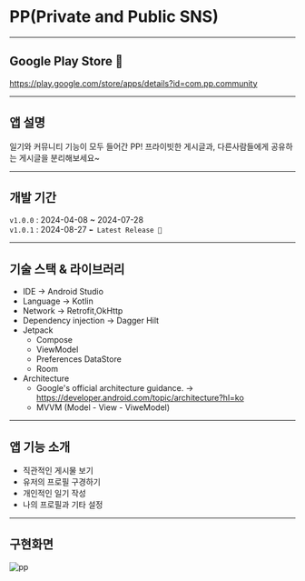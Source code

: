 # PP(Private and Public SNS)

------------

## Google Play Store 📲
https://play.google.com/store/apps/details?id=com.pp.community
  
------------

## 앱 설명
일기와 커뮤니티 기능이 모두 들어간 PP! 프라이빗한 게시글과, 다른사람들에게 공유하는 게시글을 분리해보세요~

------------

## 개발 기간

`v1.0.0` : 2024-04-08 ~ 2024-07-28
 <br/> 
`v1.0.1` : 2024-08-27 `⬅️ Latest Release 🙌`

------------

## 기술 스택 & 라이브러리
- IDE -> Android Studio
- Language -> Kotlin
- Network -> Retrofit,OkHttp
- Dependency injection -> Dagger Hilt
- Jetpack
  - Compose
  - ViewModel
  - Preferences DataStore
  - Room
- Architecture
  - Google's official architecture guidance. -> https://developer.android.com/topic/architecture?hl=ko
  - MVVM (Model - View - ViweModel)

------------

## 앱 기능 소개
+ 직관적인 게시물 보기
+ 유저의 프로필 구경하기
+ 개인적인 일기 작성
+ 나의 프로필과 기타 설정

------------

## 구현화면
![pp](https://github.com/user-attachments/assets/f06dcb32-e256-4cbe-8cd8-e907a79f14db)

